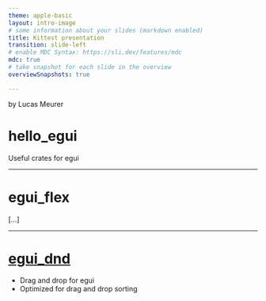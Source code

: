 ```yaml
---
theme: apple-basic
layout: intro-image
# some information about your slides (markdown enabled)
title: Kittest presentation
transition: slide-left
# enable MDC Syntax: https://sli.dev/features/mdc
mdc: true
# take snapshot for each slide in the overview
overviewSnapshots: true

---
```


<div class="absolute top-10">
  <span class="font-700">
    by Lucas Meurer
  </span>
</div>

<div class="absolute bottom-10">
  <h1>hello_egui</h1>
  <p>Useful crates for egui</p>
</div>

---

# egui_flex

[...]

--- 

# [egui_dnd](https://github.com/lucasmerlin/hello_egui/tree/main/crates/egui_dnd)

- Drag and drop for egui
- Optimized for drag and drop sorting
